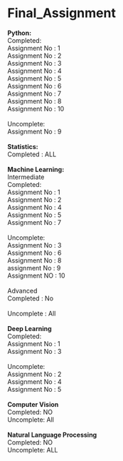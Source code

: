 # Final_Assignment <br>
**Python:**<br>
Completed: <br>
Assignment No : 1<br>
Assignment No : 2<br>
Assignment No : 3<br>
Assignment No : 4<br>
Assignment No : 5<br>
Assignment No : 6<br>
Assignment No : 7<br>
Assignment No : 8<br>
Assignment No : 10<br>
<br>
Uncomplete: <br>
Assignment No : 9<br>
<br>
**Statistics:**<br>
Completed : ALL <br>
<br>
**Machine Learning:**<br>
Intermediate<br>
Completed:<br>
Assignment No : 1<br>
Assignment No : 2<br>
Assignment No : 4<br>
Assignment No : 5<br>
Assignment No : 7<br>
<br>
Uncomplete:<br>
Assignment No : 3<br>
Assignment No : 6<br>
Assignment No : 8<br>
assignment No : 9<br>
Assignment NO : 10<br>
<br>
Advanced<br>
Completed : No<br>
<br>
Uncomplete : All<br>
<br>
**Deep Learning**<br>
Completed:<br>
Assignment No : 1<br>
Assignment No : 3<br>
<br>
Uncomplete:<br>
Assignment No : 2<br>
Assignment No : 4<br>
Assignment No : 5<br>
<br>
**Computer Vision**<br>
Completed: NO<br>
Uncomplete: All<br>
<br>
**Natural Language Processing**<br>
Completed: NO<br>
Uncomplete: ALL<br>
